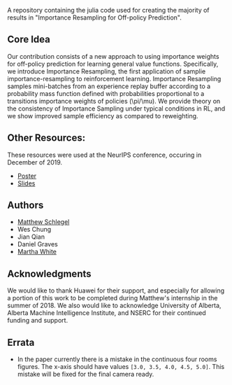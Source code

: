 
A repository containing the julia code used for creating the majority of results in "Importance Resampling for Off-policy Prediction".


## Core Idea

Our contribution consists of a new approach to using importance weights for off-policy prediction for learning general value functions. Specifically, we introduce Importance Resampling, the first application of samplie importance-resampling to reinforcement learning. Importance Resampling samples mini-batches from an experience replay buffer according to a probability mass function defined with probabilities proportional to a transitions importance weights of policies (\pi/\mu). We provide theory on the consistency of Importance Sampling under typical conditions in RL, and we show improved sample efficiency as compared to reweighting.


## Other Resources:

These resources were used at the NeurIPS conference, occuring in December of 2019.

- [Poster](https://github.com/mkschleg/Resampling.jl/raw/gh-pages/resources/poster.pdf)
- [Slides](https://github.com/mkschleg/Resampling.jl/blob/gh-pages/resources/IR_neurips2019.pdf)

## Authors

- [Matthew Schlegel](mkschleg.github.io)
- Wes Chung
- Jian Qian
- Daniel Graves
- [Martha White](http://webdocs.cs.ualberta.ca/~whitem/index.html)

## Acknowledgments

We would like to thank Huawei for their support, and especially for allowing a portion of this work to be completed during Matthew's internship in the summer of 2018. We also would like to acknowledge University of Alberta, Alberta Machine Intelligence Institute, and NSERC for their continued funding and support.

## Errata

- In the paper currently there is a mistake in the continuous four rooms figures. The x-axis should have values `[3.0, 3.5, 4.0, 4.5, 5.0]`. This mistake will be fixed for the final camera ready.
